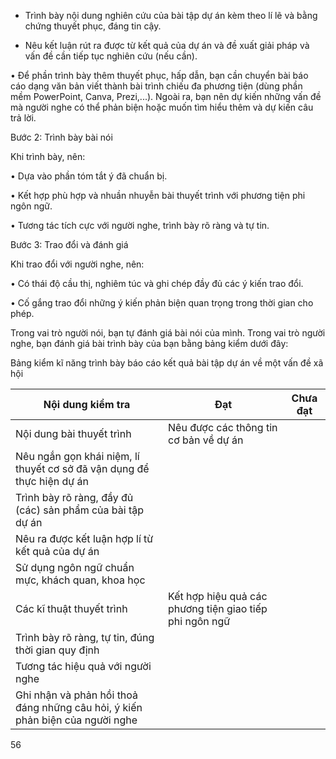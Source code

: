 - Trình bày nội dung nghiên cứu của bài tập dự án kèm theo lí lẽ và bằng chứng thuyết phục, đáng tin cậy.

- Nêu kết luận rút ra được từ kết quả của dự án và đề xuất giải pháp và vấn đề cần tiếp tục nghiên cứu (nếu cần).

• Để phần trình bày thêm thuyết phục, hấp dẫn, bạn cần chuyển bài báo cáo dạng văn bản viết thành bài trình chiếu đa phương tiện (dùng phần mềm PowerPoint, Canva, Prezi,...). Ngoài ra, bạn nên dự kiến những vấn đề mà người nghe có thể phản biện hoặc muốn tìm hiểu thêm và dự kiến câu trả lời.

Bước 2: Trình bày bài nói

Khi trình bày, nên:

• Dựa vào phần tóm tắt ý đã chuẩn bị.

• Kết hợp phù hợp và nhuần nhuyễn bài thuyết trình với phương tiện phi ngôn ngữ.

• Tương tác tích cực với người nghe, trình bày rõ ràng và tự tin.

Bước 3: Trao đổi và đánh giá

Khi trao đổi với người nghe, nên:

• Có thái độ cầu thị, nghiêm túc và ghi chép đầy đủ các ý kiến trao đổi.

• Cố gắng trao đổi những ý kiến phản biện quan trọng trong thời gian cho phép.

Trong vai trò người nói, bạn tự đánh giá bài nói của mình. Trong vai trò người nghe, bạn đánh giá bài trình bày của bạn bằng bảng kiểm dưới đây:

Bảng kiểm kĩ năng trình bày báo cáo kết quả bài tập dự án về một vấn đề xã hội

Nội dung kiểm tra | Đạt | Chưa đạt
--- | --- | ---
Nội dung bài thuyết trình | Nêu được các thông tin cơ bản về dự án | 
 | Nêu ngắn gọn khái niệm, lí thuyết cơ sở đã vận dụng để thực hiện dự án | 
 | Trình bày rõ ràng, đầy đủ (các) sản phẩm của bài tập dự án | 
 | Nêu ra được kết luận hợp lí từ kết quả của dự án | 
 | Sử dụng ngôn ngữ chuẩn mực, khách quan, khoa học | 
Các kĩ thuật thuyết trình | Kết hợp hiệu quả các phương tiện giao tiếp phi ngôn ngữ | 
 | Trình bày rõ ràng, tự tin, đúng thời gian quy định | 
 | Tương tác hiệu quả với người nghe | 
 | Ghi nhận và phản hồi thoả đáng những câu hỏi, ý kiến phản biện của người nghe | 

56